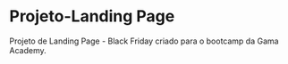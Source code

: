 # Projeto-Landing Page
Projeto de Landing Page - Black Friday criado para o bootcamp da Gama Academy.
